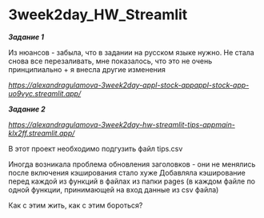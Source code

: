 # 3week2day_HW_Streamlit


***Задание 1***

Из нюансов - забыла, что в задании на русском языке нужно. Не стала снова все перезаливать, мне показалось, что это не очень принципиально + я внесла другие изменения 

*https://alexandragulamova-3week2day-appl-stock-appappl-stock-app-uo9vyc.streamlit.app/*


***Задание 2***

*https://alexandragulamova-3week2day-hw-streamlit-tips-appmain-klx2ff.streamlit.app/*

В этот проект необходимо подгузить файл tips.csv


Иногда возникала проблема обновления заголовков - они не менялись
после включения кэширования стало хуже
Добавляла кэширование перед каждой из функций в файлах из папки pages (в каждом файле по одной функции, принимающей на вход данные из csv файла) 

Как с этим жить, как с этим бороться?
